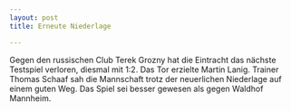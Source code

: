 ```yaml
---
layout: post
title: Erneute Niederlage

---
```


Gegen den russischen Club Terek Grozny hat die Eintracht das nächste Testspiel verloren, diesmal mit 1:2. Das Tor erzielte Martin Lanig. Trainer Thomas Schaaf sah die Mannschaft trotz der neuerlichen Niederlage auf einem guten Weg. Das Spiel sei besser gewesen als gegen Waldhof Mannheim. 


